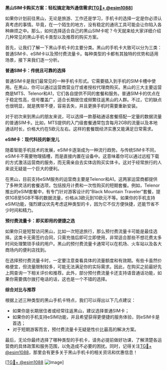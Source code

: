 **黑山SIM卡购买方案：轻松搞定海外通信需求[[TG💪+ @esim1088](https://t.me/s/esim1088)]**

如果你计划前往黑山，无论是旅游、工作还是学习，手机卡的选择一定是你必须认真考虑的事情。毕竟，在一个陌生的地方，没有稳定的通讯工具可能会让你陷入各种麻烦之中。那么，如何选择适合自己的黑山SIM卡呢？今天就来给大家详细介绍几种常见的黑山手机卡类型以及推荐的购买方案。

首先，让我们了解一下黑山手机卡的主要分类。黑山的手机卡大致可以分为三类：普通SIM卡、eSIM卡以及预付费流量卡。每种类型的卡都有其独特的优势和适用场景，接下来我们逐一分析。

**普通SIM卡：传统且可靠的选择**

普通SIM卡是我们最常见的一种手机卡形式。它需要插入到手机的SIM卡槽中使用。在黑山，你可以通过运营商营业厅或者授权代理商购买。黑山的三大主要运营商是MTS、Telenor和A1，它们各自提供不同的套餐和服务。普通SIM卡的优点在于稳定性高，信号覆盖广，适合长期居住或频繁往返黑山的人群。不过，它的缺点也很明显，就是携带不便，容易丢失，并且更换手机时需要重新安装。

对于初次来到黑山的朋友来说，可以选择一款基础通话套餐搭配一定量的数据流量的普通SIM卡。比如，MTS提供的入门级套餐通常包含每月2GB的流量以及本地通话时长，价格大约在5欧元左右。这样的套餐既经济实惠又能满足日常需求。

**eSIM卡：现代科技的新宠儿**

随着智能手机技术的发展，eSIM卡逐渐成为一种流行趋势。与传统SIM卡不同，eSIM卡不需要物理插槽，而是直接内置在设备中。这意味着你可以通过远程下载的方式激活运营商的服务，而无需亲自去实体店购买实体卡。这对于经常旅行的人来说无疑是一个巨大的便利。

在黑山，目前支持eSIM服务的运营商主要是Telenor和A1。这两家运营商都提供了多种灵活的套餐选项，包括按月计费和一次性购买的短期套餐。例如，Telenor推出的eSIM套餐中，有专门针对游客设计的“Black Mountain Traveler”套餐，提供1GB至5GB不等的数据流量，价格从3欧元到10欧元不等。如果你的手机支持eSIM功能，强烈建议优先考虑这种类型的卡，因为它不仅方便快捷，还能节省不少时间和精力。

**预付费流量卡：即买即用的便捷之选**

如果你只是短暂访问黑山，比如一次短途旅行，那么预付费流量卡可能是最佳选择。这类卡无需签约合同，只需充值后即可立即使用，非常适合那些不想花费太多时间处理繁琐手续的用户。黑山的预付费流量卡通常可以在机场、火车站以及各大商场内的便利店找到。

在选择预付费流量卡时，一定要注意查看具体的流量额度和有效期。有些卡虽然价格便宜，但流量限制较多，可能无法满足你的实际需求。因此，在购买之前最好先上网查询一下相关评价和推荐。此外，部分预付费流量卡还支持语音通话功能，如果你需要偶尔拨打电话的话，这也是一个不错的选择。

**综合对比与推荐**

根据上述三种类型的黑山手机卡特点，我们可以得出以下几点建议：

- 如果你是长期居住者或经常往返黑山，建议选择普通SIM卡；
- 如果你的手机支持eSIM功能，并且希望获得更便捷的服务体验，则eSIM卡是首选；
- 对于短期游客而言，预付费流量卡无疑是性价比最高的解决方案。

最后，无论你最终选择了哪种类型的手机卡，请务必提前做好功课，了解清楚各运营商的具体政策和服务范围，以免造成不必要的困扰。同时，记得关注[TG💪+ @esim1088](https://t.me/s/esim1088)，那里会有更多关于黑山手机卡的相关资讯和优惠信息！

[[TG💪+ @esim1088](https://t.me/s/esim1088) ![Image](https://i.postimg.cc/4NQfJmqS/Snipaste-2025-05-13-00-14-12.png)]